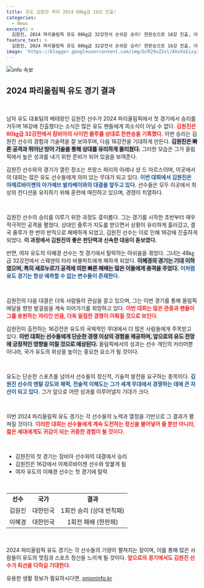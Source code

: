 ```yaml
---
title: 유도 김원진 파리 2024 60㎏급 16강 진출!
categories:
  - News
excerpt: >
  김원진, 2024 파리올림픽 유도 60㎏급 32강전서 손쉬운 승리! 한판승으로 16강 진출, 아제르바이젠의 아가예브와 격돌 예정. 반면, 이혜경은 첫 경기에서 불운의 탈락. 올림픽 열기가 고조되는 가운데, 김원진의 다음 경기가 기대된다!
feature_text: >
  김원진, 2024 파리올림픽 유도 60㎏급 32강전서 손쉬운 승리! 한판승으로 16강 진출, 아제르바이젠의 아가예브와 격돌 예정. 반면, 이혜경은 첫 경기에서 불운의 탈락. 올림픽 열기가 고조되는 가운데, 김원진의 다음 경기가 기대된다!
image: 'https://blogger.googleusercontent.com/img/b/R29vZ2xl/AVvXsEixyZcFfHzMRdzZMjFBmAUKJYCLCGyLL1o632UiGVXcaFdKo_bkvkuCioo0uUKlGfBVcT3P84aROyZIXSBEx3Aw5nCQ3pTgDom1WDC4m8eifvWiAmWEEVb4x6G_l8C0QH225ldMjyaFvpxGEBGNO37VmDTDMHGhJPq73UglMfDca1-0aw/s1600/blogspot.png'
---
```


<p><img src="https://blogger.googleusercontent.com/img/b/R29vZ2xl/AVvXsEixyZcFfHzMRdzZMjFBmAUKJYCLCGyLL1o632UiGVXcaFdKo_bkvkuCioo0uUKlGfBVcT3P84aROyZIXSBEx3Aw5nCQ3pTgDom1WDC4m8eifvWiAmWEEVb4x6G_l8C0QH225ldMjyaFvpxGEBGNO37VmDTDMHGhJPq73UglMfDca1-0aw/s1600/blogspot.png" alt="info 속보" /></p>

<h2 data-ke-size="size26">2024 파리올림픽 유도 경기 결과</h2>

<p data-ke-size="size16">&nbsp;</p>

<p>남자 유도 대표팀의 베테랑인 김원진 선수가 2024 파리올림픽에서 첫 경기에서 승리를 거두며 16강에 진출했다는 소식은 많은 유도 팬들에게 희소식이 아닐 수 없다. <b><span style="color: #ee2323;">김원진은 60㎏급 32강전에서 잠비아의 사이먼 줄루를 상대로 한판승을 기록했다.</span></b> 이번 승리는 김원진 선수의 경험과 기술력을 잘 보여주며, 다음 16강전을 기대하게 만든다. <b><span style="background-color: #21538527;">김원진은 빠른 공격과 뛰어난 방어 기술을 통해 상대를 유리하게 물리쳤다.</span></b> 그러한 모습은 그가 올림픽에서 높은 성과를 내기 위한 준비가 되어 있음을 보여준다. </p>

<p>김원진 선수와의 경기가 열린 장소는 프랑스 파리의 아레나 샹 드 마르스이며, 이곳에서의 대회는 많은 유도 선수들에게 의미 있는 무대가 되고 있다. <b><span style="color: #1a5490;">이번 대회에서 김원진은 아제르바이젠의 아가예브 발라베이와의 대결을 앞두고 있다.</span></b> 선수들은 모두 이곳에서 최상의 컨디션을 유지하기 위해 훈련에 매진하고 있으며, 경쟁이 치열하다.</p>

<p data-ke-size="size16">&nbsp;</p>

<p>김원진 선수의 승리를 이루기 위한 과정도 흥미롭다. 그는 경기를 시작한 초반부터 매우 적극적인 공격을 펼쳤다. 상대인 줄루가 지도를 받으면서 상황이 유리하게 흘러갔고, 결국 줄루가 한 번의 반칙으로 패배하게 되었고, 김원진 선수는 이로 인해 16강에 진출하게 되었다. <b><span style="ee2323;">이 과정에서 김원진의 좋은 판단력과 신속한 대응이 돋보였다.</span></b> </p>

<p>반면, 여자 유도의 이혜경 선수는 첫 경기에서 탈락하는 아쉬움을 겪었다. 그녀는 48㎏급 32강전에서 스웨덴의 타라 바불파트에게 패하게 되었다. <b><span style="background-color: #21538527;">이혜경의 경기는 기대 이하였으며, 특히 세로누르기 공격에 의한 빠른 패배는 많은 이들에게 충격을 주었다.</span></b> <b><span style="color: #1a5490;">이처럼 유도 경기는 항상 예측할 수 없는 변수들이 존재한다.</span></b></p>

<p data-ke-size="size16">&nbsp;</p>

<p>김원진의 다음 대결은 더욱 사람들의 관심을 끌고 있으며, 그는 이번 경기를 통해 올림픽 메달을 향한 발걸음을 계속 이어가기를 희망하고 있다. <b><span style="color: #ee2323;">이번 대회는 많은 관중과 팬들이 그를 응원하는 자리인 만큼, 더욱 밀접한 경쟁이 이뤄질 것으로 보인다.</span></b> </p>

<p>김원진이 출전하는 16강전은 유도의 국제적인 무대에서 더 많은 사람들에게 주목받고 있다. <b><span style="background-color: #21538527;">이번 대회는 선수들에게 단순한 경쟁 이상의 경험을 제공하며, 앞으로의 유도 전망에 긍정적인 영향을 미칠 것으로 예상된다.</span></b> 올림픽에서의 성과는 선수 개인의 커리어뿐 아니라, 국가 유도의 위상을 높이는 중요한 요소가 될 것이다.</p>

<p data-ke-size="size16">&nbsp;</p>

<p>유도는 단순한 스포츠를 넘어서 선수들의 정신적, 기술적 발전을 요구하는 종목이다. <b><span style="color: #1a5490;">김원진 선수의 멘탈 강도와 체력, 전술적 이해도는 그가 세계 무대에서 경쟁하는 데에 큰 자산이 되고 있다.</span></b> 그가 앞으로 어떤 성과를 이루어낼지 기대가 크다.</p>

<p data-ke-size="size16">&nbsp;</p>

<p>이번 2024 파리올림픽 유도 경기는 각 선수들의 노력과 열정을 기반으로 그 결과가 펼쳐질 것이다. <b><span style="color: #ee2323;">이러한 대회는 선수들에게 계속 도전하는 정신을 불어넣어 줄 뿐만 아니라, 젊은 세대에게도 귀감이 되는 귀중한 경험이 될 것이다.</span></b></p>

<p data-ke-size="size16">&nbsp;</p>

<ul>
    <li>김원진의 첫 경기는 잠비아 선수와의 대결에서 승리</li>
    <li>김원진은 16강에서 아제르바이젠 선수와 맞붙게 됨</li>
    <li>여자 유도의 이혜경 선수는 첫 경기에 탈락</li>
</ul>

<p data-ke-size="size16">&nbsp;</p>

<table>
    <tr>
        <td style="text-align: center; height: 17px;"><b>선수</b></td>
        <td style="text-align: center; height: 17px;"><b>국가</b></td>
        <td style="text-align: center; height: 17px;"><b>결과</b></td>
    </tr>
    <tr>
        <td style="text-align: center; height: 17px;">김원진</td>
        <td style="text-align: center; height: 17px;">대한민국</td>
        <td style="text-align: center; height: 17px;">1회전 승리 (상대 반칙패)</td>
    </tr>
    <tr>
        <td style="text-align: center; height: 17px;">이혜경</td>
        <td style="text-align: center; height: 17px;">대한민국</td>
        <td style="text-align: center; height: 17px;">1회전 패배 (한판패)</td>
    </tr>
</table>

<p data-ke-size="size16">&nbsp;</p>

<p>2024 파리올림픽 유도 경기는 각 선수들의 기량이 펼쳐지는 장이며, 이를 통해 많은 사람들이 유도의 멋짐과 스포츠 정신을 느끼게 될 것이다. <b><span style="color: #ee2323;">앞으로의 경기에서도 김원진 선수가 최선을 다하길 기대한다.</span></b></p>
유용한 생활 정보가 필요하시다면, <a href="https://onioninfo.kr" rel="dofollow">onioninfo.kr</a>


